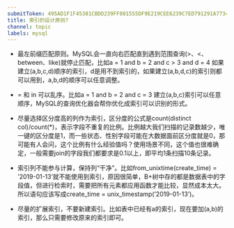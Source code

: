 ```yaml
---
submitToken: 495AD1F1F45381CBDD239FF801555DF9E219CEE6239C7ED791291A773413CBCE
title: 索引的设计原则?
channel: topic
labels: mysql
---
```



- 最左前缀匹配原则。MySQL会一直向右匹配直到遇到范围查询(>、<、between、like)就停止匹配，比如a = 1 and b = 2 and c > 3 and d = 4 如果建立(a,b,c,d)顺序的索引，d是用不到索引的，如果建立(a,b,d,c)的索引则都可以用到，a,b,d的顺序可以任意调整。

- = 和 in 可以乱序。比如a = 1 and b = 2 and c = 3 建立(a,b,c)索引可以任意顺序，MySQL的查询优化器会帮你优化成索引可以识别的形式。

- 尽量选择区分度高的列作为索引，区分度的公式是count(distinct col)/count(*)，表示字段不重复的比例。比例越大我们扫描的记录数越少，唯一键的区分度是1，而一些状态、性别字段可能在大数据面前区分度就是0，那可能有人会问，这个比例有什么经验值吗？使用场景不同，这个值也很难确定，一般需要join的字段我们都要求是0.1以上，即平均1条扫描10条记录。

- 索引列不能参与计算，保持列“干净”。比如from_unixtime(create_time) = ’2019-01-13’就不能使用到索引，原因很简单，B+树中存的都是数据表中的字段值，但进行检索时，需要把所有元素都应用函数才能比较，显然成本太大。所以语句应该写成create_time = unix_timestamp(’2019-01-13’)。

- 尽量的扩展索引，不要新建索引。比如表中已经有a的索引，现在要加(a,b)的索引，那么只需要修改原来的索引即可。